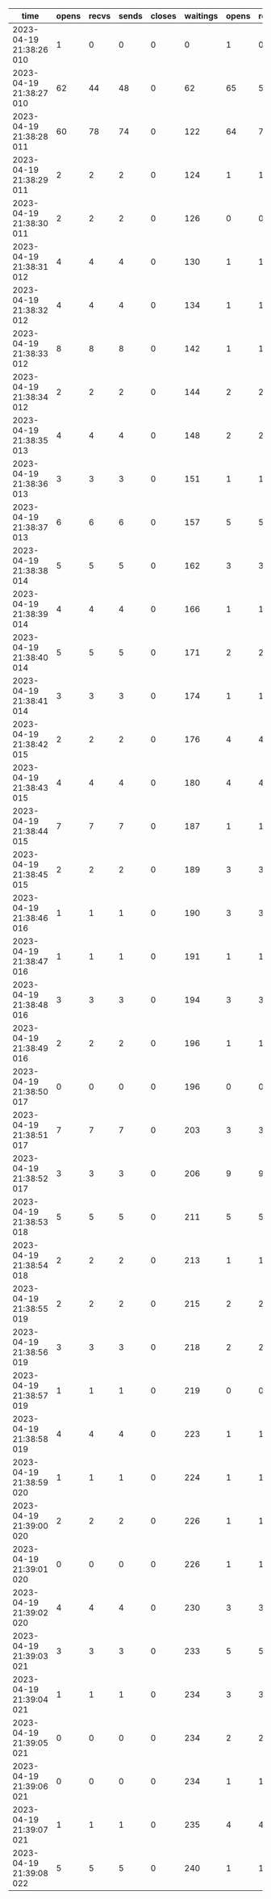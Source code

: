 |time|opens|recvs|sends|closes|waitings|opens|recvs|sends|closes|waitings|
|-|-|-|-|-|-|-|-|-|-|-|
2023-04-19 21:38:26 010|1|0|0|0|0|1|0|0|0|0|
2023-04-19 21:38:27 010|62|44|48|0|62|65|51|60|0|65|
2023-04-19 21:38:28 011|60|78|74|0|122|64|78|69|0|129|
2023-04-19 21:38:29 011|2|2|2|0|124|1|1|1|0|130|
2023-04-19 21:38:30 011|2|2|2|0|126|0|0|0|0|130|
2023-04-19 21:38:31 012|4|4|4|0|130|1|1|1|0|131|
2023-04-19 21:38:32 012|4|4|4|0|134|1|1|1|0|132|
2023-04-19 21:38:33 012|8|8|8|0|142|1|1|1|0|133|
2023-04-19 21:38:34 012|2|2|2|0|144|2|2|2|0|135|
2023-04-19 21:38:35 013|4|4|4|0|148|2|2|2|0|137|
2023-04-19 21:38:36 013|3|3|3|0|151|1|1|1|0|138|
2023-04-19 21:38:37 013|6|6|6|0|157|5|5|5|0|143|
2023-04-19 21:38:38 014|5|5|5|0|162|3|3|3|0|146|
2023-04-19 21:38:39 014|4|4|4|0|166|1|1|1|0|147|
2023-04-19 21:38:40 014|5|5|5|0|171|2|2|2|0|149|
2023-04-19 21:38:41 014|3|3|3|0|174|1|1|1|0|150|
2023-04-19 21:38:42 015|2|2|2|0|176|4|4|4|0|154|
2023-04-19 21:38:43 015|4|4|4|0|180|4|4|4|0|158|
2023-04-19 21:38:44 015|7|7|7|0|187|1|1|1|0|159|
2023-04-19 21:38:45 015|2|2|2|0|189|3|3|3|0|162|
2023-04-19 21:38:46 016|1|1|1|0|190|3|3|3|0|165|
2023-04-19 21:38:47 016|1|1|1|0|191|1|1|1|0|166|
2023-04-19 21:38:48 016|3|3|3|0|194|3|3|3|0|169|
2023-04-19 21:38:49 016|2|2|2|0|196|1|1|1|0|170|
2023-04-19 21:38:50 017|0|0|0|0|196|0|0|0|0|170|
2023-04-19 21:38:51 017|7|7|7|0|203|3|3|3|0|173|
2023-04-19 21:38:52 017|3|3|3|0|206|9|9|9|0|182|
2023-04-19 21:38:53 018|5|5|5|0|211|5|5|5|0|187|
2023-04-19 21:38:54 018|2|2|2|0|213|1|1|1|0|188|
2023-04-19 21:38:55 019|2|2|2|0|215|2|2|2|0|190|
2023-04-19 21:38:56 019|3|3|3|0|218|2|2|2|0|192|
2023-04-19 21:38:57 019|1|1|1|0|219|0|0|0|0|192|
2023-04-19 21:38:58 019|4|4|4|0|223|1|1|1|0|193|
2023-04-19 21:38:59 020|1|1|1|0|224|1|1|1|0|194|
2023-04-19 21:39:00 020|2|2|2|0|226|1|1|1|0|195|
2023-04-19 21:39:01 020|0|0|0|0|226|1|1|1|0|196|
2023-04-19 21:39:02 020|4|4|4|0|230|3|3|3|0|199|
2023-04-19 21:39:03 021|3|3|3|0|233|5|5|5|0|204|
2023-04-19 21:39:04 021|1|1|1|0|234|3|3|3|0|207|
2023-04-19 21:39:05 021|0|0|0|0|234|2|2|2|0|209|
2023-04-19 21:39:06 021|0|0|0|0|234|1|1|1|0|210|
2023-04-19 21:39:07 021|1|1|1|0|235|4|4|4|0|214|
2023-04-19 21:39:08 022|5|5|5|0|240|1|1|1|0|215|
